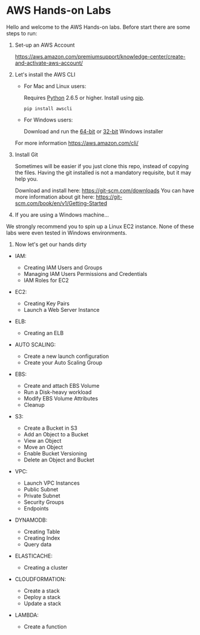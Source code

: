 # AWS Hands-on Labs

Hello and welcome to the AWS Hands-on labs. Before start there are some steps to run:

1. Set-up an AWS Account

    https://aws.amazon.com/premiumsupport/knowledge-center/create-and-activate-aws-account/


1. Let's install the AWS CLI 

    * For Mac and Linux users:
      
        Requires [Python](http://www.python.org/download/) 2.6.5 or higher. Install using 
        [pip](http://www.pip-installer.org/en/latest/).
        
        ```
        pip install awscli
        ```

    * For Windows users:
      
        Download and run the [64-bit](https://s3.amazonaws.com/aws-cli/AWSCLI64.msi) or 
        [32-bit](https://s3.amazonaws.com/aws-cli/AWSCLI32.msi) Windows installer
        

    For more information https://aws.amazon.com/cli/
      

1. Install Git

    Sometimes will be easier if you just clone this repo, instead of copying the files. 
    Having the git installed is not a mandatory requisite, but it may help you.
    
    Download and install here: https://git-scm.com/downloads You can have more information 
about git here: https://git-scm.com/book/en/v1/Getting-Started
      

1. If you are using a Windows machine...

We strongly recommend you to spin up a Linux EC2 instance. None of these labs were even 
tested in Windows environments.


1. Now let's get our hands dirty

* IAM:
  * Creating IAM Users and Groups
  * Managing IAM Users Permissions and Credentials
  * IAM Roles for EC2

* EC2:
  * Creating Key Pairs
  * Launch a Web Server Instance
  
* ELB:
  * Creating an ELB

* AUTO SCALING:
  * Create a new launch configuration
  * Create your Auto Scaling Group

* EBS:
	* Create and attach EBS Volume
  * Run a Disk-heavy workload
  * Modify EBS Volume Attributes
  * Cleanup
  
* S3:
  * Create a Bucket in S3
  * Add an Object to a Bucket
  * View an Object
  * Move an Object
  * Enable Bucket Versioning
  * Delete an Object and Bucket

* VPC:
  * Launch VPC Instances
  * Public Subnet
  * Private Subnet
  * Security Groups
  * Endpoints
  
* DYNAMODB:
  * Creating Table
  * Creating Index
  * Query data
  
* ELASTICACHE:
  * Creating a cluster

* CLOUDFORMATION:
  * Create a stack
  * Deploy a stack
  * Update a stack
  
* LAMBDA:
  * Create a function
